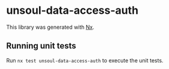 # unsoul-data-access-auth

This library was generated with [Nx](https://nx.dev).

## Running unit tests

Run `nx test unsoul-data-access-auth` to execute the unit tests.

